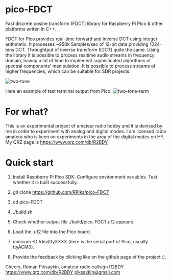 # pico-FDCT
Fast discrete cosine transform (FDCT) library for Raspberry Pi Pico & other platforms writen in C++.

FDCT for Pico provides real-time forward and inverse DCT using integer arithmetic. It processes ~950k Samples/sec of 12-bit data providing 1024-bins DCT. Throughtput of inverse transform (IDCT) quite the same. Using the library it is possible to process realtime audio streams in frequency domain, having a lot of time to implement sophisticated algorithms of spectral components' manipulation. It is possible to process streams of higher frequencies, which can be suitable for SDR projects.

![two-tone](https://github.com/user-attachments/assets/5ba3f165-6995-4a53-808a-651707ce3c06)

Here an example of test terminal output from Pico.
![two-tone-term](https://github.com/user-attachments/assets/3add0041-408f-47d5-8751-e25406308f39)

# For what?
This is an experimental project of amateur radio hobby and it is devised by me in order to experiment with analog and digital modes. I am licensed radio amateur who is keen on experiments in the area of the digital modes on HF. My QRZ page is https://www.qrz.com/db/R2BDY

# Quick start
1. Install Raspberry Pi Pico SDK. Configure environment variables. Test whether it is built successfully.

2. git clone https://github.com/RPiks/pico-FDCT

3. cd pico-FDCT

4. ./build.sh

5. Check whether output file ./build/pico-FDCT.uf2 appears.

6. Load the .uf2 file into the Pico board.

7. minicom -D /dev/ttyXXXX (here is the serial port of Pico, usually ttyACM0).

8. Provide the feedback by clicking like on the github page of the project :).

Cheers, Roman Piksaykin, amateur radio callsign R2BDY https://www.qrz.com/db/R2BDY 
piksaykin@gmail.com
